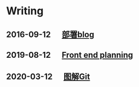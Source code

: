 # Writing



## 2016-09-12 &nbsp;&nbsp;&nbsp;&nbsp; [部署blog](/_posts/2016-09-12-deploy.md)

## 2019-08-12 &nbsp;&nbsp;&nbsp;&nbsp; [Front end planning](/_posts/2019-08-12-Front-end-planning.md)

## 2020-03-12 &nbsp;&nbsp;&nbsp;&nbsp; [图解Git](http://marklodato.github.io/visual-git-guide/index-zh-cn.html)

